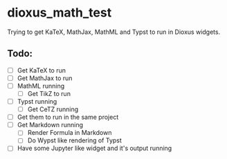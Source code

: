 # dioxus_math_test
Trying to get KaTeX, MathJax, MathML and Typst to run in Dioxus widgets.
## Todo:

- [ ] Get KaTeX to run
- [ ] Get MathJax to run
- [ ] MathML running
    - [ ] Get TikZ to run 
- [ ] Typst running
    - [ ] Get CeTZ running
- [ ] Get them to run in the same project
- [ ] Get Markdown running
    - [ ] Render Formula in Markdown
    - [ ] Do Wypst like rendering of Typst     
- [ ] Have some Jupyter like widget and it's output running
